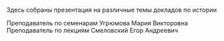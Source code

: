 Здесь собраны презентация на различные темы докладов по истории

Преподаватель по семенарам Угрюмова Мария Викторовна
Преподаватель по лекциям Смеловский Егор Андреевич
